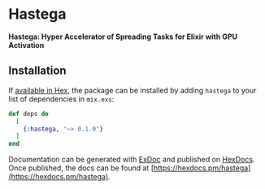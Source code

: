 # Hastega

**Hastega: Hyper Accelerator of Spreading Tasks for Elixir with GPU Activation**

## Installation

If [available in Hex](https://hex.pm/docs/publish), the package can be installed
by adding `hastega` to your list of dependencies in `mix.exs`:

```elixir
def deps do
  [
    {:hastega, "~> 0.1.0"}
  ]
end
```

Documentation can be generated with [ExDoc](https://github.com/elixir-lang/ex_doc)
and published on [HexDocs](https://hexdocs.pm). Once published, the docs can
be found at [https://hexdocs.pm/hastega](https://hexdocs.pm/hastega).

